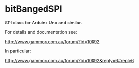 bitBangedSPI
============

SPI class for Arduino Uno and similar.

For details and documentation see:

http://www.gammon.com.au/forum/?id=10892

In particular: 

http://www.gammon.com.au/forum/?id=10892&reply=6#reply6
